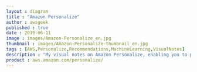 ```yaml
---
layout : diagram
title : "Amazon Personalize"
author : awsgeek
published : true
date : 2019-06-11
image : images/Amazon-Personalize_en.jpg
thumbnail : images/Amazon-Personalize-thumbnail_en.jpg
tags : [AWS,Personalize,Recommendations,MachineLearning,VisualNotes]
description : "My visual notes on Amazon Personalize, enabling you to provide real-time recommendations and personalization to your customers"
product : aws.amazon.com/personalize/
---
```

